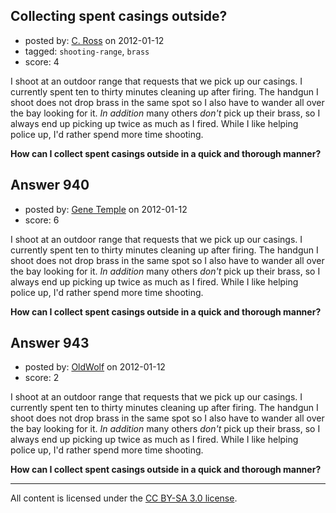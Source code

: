 ## Collecting spent casings outside?

- posted by: [C. Ross](https://stackexchange.com/users/-1/132-c-ross) on 2012-01-12
- tagged: `shooting-range`, `brass`
- score: 4

I shoot at an outdoor range that requests that we pick up our casings.  I currently spent ten to thirty minutes cleaning up after firing.  The handgun I shoot does not drop brass in the same spot so I also have to wander all over the bay looking for it.  *In addition* many others *don't* pick up their brass, so I always end up picking up twice as much as I fired.  While I like helping police up, I'd rather spend more time shooting.  

**How can I collect spent casings outside in a quick and thorough manner?**


## Answer 940

- posted by: [Gene Temple](https://stackexchange.com/users/-1/254-gene-temple) on 2012-01-12
- score: 6

I shoot at an outdoor range that requests that we pick up our casings.  I currently spent ten to thirty minutes cleaning up after firing.  The handgun I shoot does not drop brass in the same spot so I also have to wander all over the bay looking for it.  *In addition* many others *don't* pick up their brass, so I always end up picking up twice as much as I fired.  While I like helping police up, I'd rather spend more time shooting.  

**How can I collect spent casings outside in a quick and thorough manner?**


## Answer 943

- posted by: [OldWolf](https://stackexchange.com/users/-1/111-oldwolf) on 2012-01-12
- score: 2

I shoot at an outdoor range that requests that we pick up our casings.  I currently spent ten to thirty minutes cleaning up after firing.  The handgun I shoot does not drop brass in the same spot so I also have to wander all over the bay looking for it.  *In addition* many others *don't* pick up their brass, so I always end up picking up twice as much as I fired.  While I like helping police up, I'd rather spend more time shooting.  

**How can I collect spent casings outside in a quick and thorough manner?**



---

All content is licensed under the [CC BY-SA 3.0 license](https://creativecommons.org/licenses/by-sa/3.0/).
